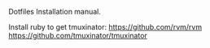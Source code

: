 Dotfiles Installation manual.




Install ruby to get tmuxinator:
https://github.com/rvm/rvm
https://github.com/tmuxinator/tmuxinator
